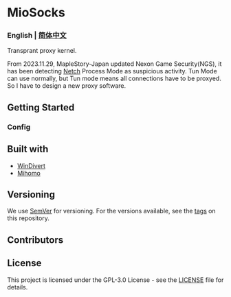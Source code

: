 # MioSocks

### English | [简体中文]()

Transprant proxy kernel. 

From 2023.11.29, MapleStory-Japan updated Nexon Game Security(NGS), it has been detecting [Netch](https://github.com/netchx/netch) Process Mode as suspicious activity. Tun Mode can use normally, but Tun mode means all connections have to be proxyed. So I have to design a new proxy software.

## Getting Started

### Config

## Built with

* [WinDivert](https://github.com/basil00/WinDivert)
* [Mihomo](https://github.com/MetaCubeX/mihomo)

## Versioning

We use [SemVer](http://semver.org/) for versioning. For the versions available, see the [tags](https://github.com/InWILL/MioSocks/tags) on this repository. 

## Contributors

## License

This project is licensed under the GPL-3.0 License - see the [LICENSE](LICENSE) file for details.